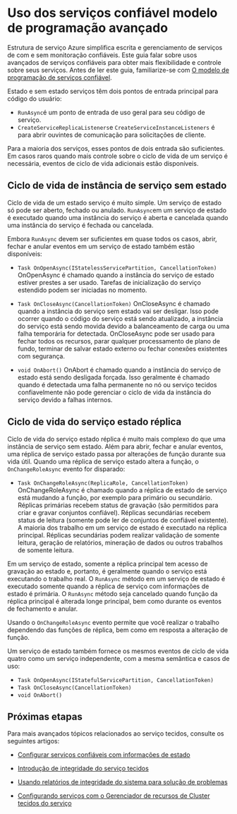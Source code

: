<properties
   pageTitle="Uso dos serviços confiável avançado | Microsoft Azure"
   description="Saiba mais sobre o uso avançado de serviços de confiável do serviço tecidos para mais flexibilidade em seus serviços."
   services="Service-Fabric"
   documentationCenter=".net"
   authors="vturecek"
   manager="timlt"
   editor="masnider"/>

<tags
   ms.service="Service-Fabric"
   ms.devlang="dotnet"
   ms.topic="article"
   ms.tgt_pltfrm="NA"
   ms.workload="NA"
   ms.date="10/19/2016"
   ms.author="vturecek"/>

# <a name="advanced-usage-of-the-reliable-services-programming-model"></a>Uso dos serviços confiável modelo de programação avançado
Estrutura de serviço Azure simplifica escrita e gerenciamento de serviços de com e sem monitoração confiáveis. Este guia falar sobre usos avançados de serviços confiáveis para obter mais flexibilidade e controle sobre seus serviços. Antes de ler este guia, familiarize-se com [O modelo de programação de serviços confiável](service-fabric-reliable-services-introduction.md).

Estado e sem estado serviços têm dois pontos de entrada principal para código do usuário:

 - `RunAsync`é um ponto de entrada de uso geral para seu código de serviço.
 - `CreateServiceReplicaListeners`e `CreateServiceInstanceListeners` é para abrir ouvintes de comunicação para solicitações de cliente.
 
Para a maioria dos serviços, esses pontos de dois entrada são suficientes. Em casos raros quando mais controle sobre o ciclo de vida de um serviço é necessária, eventos de ciclo de vida adicionais estão disponíveis.

## <a name="stateless-service-instance-lifecycle"></a>Ciclo de vida de instância de serviço sem estado

Ciclo de vida de um estado serviço é muito simple. Um serviço de estado só pode ser aberto, fechado ou anulado. `RunAsync`em um serviço de estado é executado quando uma instância do serviço é aberta e cancelada quando uma instância do serviço é fechada ou cancelada. 

Embora `RunAsync` devem ser suficientes em quase todos os casos, abrir, fechar e anular eventos em um serviço de estado também estão disponíveis:

- `Task OnOpenAsync(IStatelessServicePartition, CancellationToken)`
  OnOpenAsync é chamado quando a instância do serviço de estado estiver prestes a ser usado. Tarefas de inicialização do serviço estendido podem ser iniciadas no momento.

- `Task OnCloseAsync(CancellationToken)`
  OnCloseAsync é chamado quando a instância do serviço sem estado vai ser desligar. Isso pode ocorrer quando o código do serviço está sendo atualizado, a instância do serviço está sendo movida devido a balanceamento de carga ou uma falha temporária for detectada. OnCloseAsync pode ser usado para fechar todos os recursos, parar qualquer processamento de plano de fundo, terminar de salvar estado externo ou fechar conexões existentes com segurança.

- `void OnAbort()`
  OnAbort é chamado quando a instância do serviço de estado está sendo desligada forçada. Isso geralmente é chamado quando é detectada uma falha permanente no nó ou serviço tecidos confiavelmente não pode gerenciar o ciclo de vida da instância do serviço devido a falhas internos.

## <a name="stateful-service-replica-lifecycle"></a>Ciclo de vida do serviço estado réplica

Ciclo de vida do serviço estado réplica é muito mais complexo do que uma instância de serviço sem estado. Além para abrir, fechar e anular eventos, uma réplica de serviço estado passa por alterações de função durante sua vida útil. Quando uma réplica de serviço estado altera a função, o `OnChangeRoleAsync` evento for disparado:

- `Task OnChangeRoleAsync(ReplicaRole, CancellationToken)`
  OnChangeRoleAsync é chamado quando a réplica de estado de serviço está mudando a função, por exemplo para primário ou secundário. Réplicas primárias recebem status de gravação (são permitidos para criar e gravar conjuntos confiável). Réplicas secundárias recebem status de leitura (somente pode ler de conjuntos de confiável existente). A maioria dos trabalho em um serviço de estado é executado na réplica principal. Réplicas secundárias podem realizar validação de somente leitura, geração de relatórios, mineração de dados ou outros trabalhos de somente leitura.

Em um serviço de estado, somente a réplica principal tem acesso de gravação ao estado e, portanto, é geralmente quando o serviço está executando o trabalho real. O `RunAsync` método em um serviço de estado é executado somente quando a réplica de serviço com informações de estado é primária. O `RunAsync` método seja cancelado quando função da réplica principal é alterada longe principal, bem como durante os eventos de fechamento e anular. 

Usando o `OnChangeRoleAsync` evento permite que você realizar o trabalho dependendo das funções de réplica, bem como em resposta a alteração de função.

Um serviço de estado também fornece os mesmos eventos de ciclo de vida quatro como um serviço independente, com a mesma semântica e casos de uso:

- `Task OnOpenAsync(IStatefulServicePartition, CancellationToken)`
- `Task OnCloseAsync(CancellationToken)`
- `void OnAbort()`



## <a name="next-steps"></a>Próximas etapas
Para mais avançados tópicos relacionados ao serviço tecidos, consulte os seguintes artigos:

- [Configurar serviços confiáveis com informações de estado](service-fabric-reliable-services-configuration.md)

- [Introdução de integridade do serviço tecidos](service-fabric-health-introduction.md)

- [Usando relatórios de integridade do sistema para solução de problemas](service-fabric-understand-and-troubleshoot-with-system-health-reports.md)

- [Configurando serviços com o Gerenciador de recursos de Cluster tecidos do serviço](service-fabric-cluster-resource-manager-configure-services.md)
